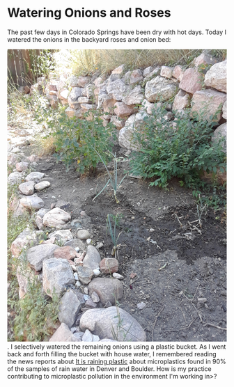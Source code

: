 # Watering Onions and Roses
The past few days in Colorado Springs have been dry with hot days. 
Today I watered the onions in the backyard roses and onion bed:

![Roses and Onions watered](img/20190818_onions-parsely.png)
. 
I selectively watered the remaining onions using a plastic bucket.
As I went back and forth filling the bucket with house water,  I 
remembered reading the news reports
about [It is raining plastic](https://pubs.er.usgs.gov/publication/ofr20191048) about microplastics found in 90% of the samples of rain water in 
Denver and Boulder. How is my practice contributing to microplastic 
pollution in the environment I'm working in>? 
